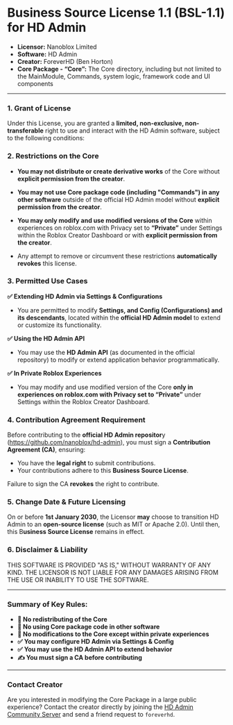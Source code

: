 # Business Source License 1.1 (BSL-1.1) for HD Admin

- **Licensor:** Nanoblox Limited
- **Software:** HD Admin
- **Creator:** ForeverHD (Ben Horton)
- **Core Package - “Core”:** The Core directory, including but not limited to the MainModule, Commands, system logic, framework code and UI components

----

### 1. Grant of License

Under this License, you are granted a **limited, non-exclusive, non-transferable** right to use and interact with the HD Admin software, subject to the following conditions:


### 2. Restrictions on the Core

- **You may not distribute or create derivative works** of the Core without **explicit permission from the creator**.

- **You may not use Core package code (including "Commands") in any other software** outside of the official HD Admin model without **explicit permission from the creator**.

- **You may only modify and use modified versions of the Core** within experiences on roblox.com with Privacy set to **“Private”** under Settings within the Roblox Creator Dashboard or with **explicit permission from the creator**.

- Any attempt to remove or circumvent these restrictions **automatically revokes** this license.


### 3. Permitted Use Cases

**✅ Extending HD Admin via Settings & Configurations**

- You are permitted to modify **Settings, and Config (Configurations) and its descendants**, located within the **official HD Admin model** to extend or customize its functionality.

**✅ Using the HD Admin API**

- You may use the **HD Admin API** (as documented in the official repository) to modify or extend application behavior programmatically.

**✅ In Private Roblox Experiences**

- You may modify and use modified version of the Core **only in experiences on roblox.com with Privacy set to “Private”** under Settings within the Roblox Creator Dashboard.


### 4. Contribution Agreement Requirement

Before contributing to the **official HD Admin repositor**y (https://github.com/nanoblox/hd-admin), you must sign a **Contribution Agreement (CA)**, ensuring:
- You have the **legal right** to submit contributions.
- Your contributions adhere to this **Business Source License**.

Failure to sign the CA **revokes** the right to contribute.


### 5. Change Date & Future Licensing

On or before **1st January 2030**, the Licensor **may** choose to transition HD Admin to an **open-source license** (such as MIT or Apache 2.0). Until then, this B**usiness Source License** remains in effect.


### 6. Disclaimer & Liability

THIS SOFTWARE IS PROVIDED "AS IS," WITHOUT WARRANTY OF ANY KIND. THE LICENSOR IS NOT LIABLE FOR ANY DAMAGES ARISING FROM THE USE OR INABILITY TO USE THE SOFTWARE.


-----

### Summary of Key Rules:

- **🚫 No redistributing of the Core**
- **🚫 No using Core package code in other software**
- **🚫 No modifications to the Core except within private experiences**
- **✅ You may configure HD Admin via Settings & Config**
- **✅ You may use the HD Admin API to extend behavior**
- **✍️ You must sign a CA before contributing**

-----

### Contact Creator
Are you interested in modifying the Core Package in a large public experience? Contact the creator directly by joining the [HD Admin Community Server](https://discord.gg/MkSVp9Gusu) and send a friend request to ``foreverhd``.
